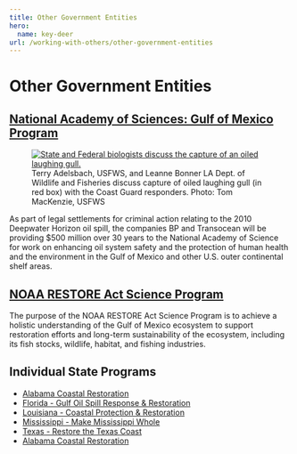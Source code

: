 ```yaml
---
title: Other Government Entities
hero:
  name: key-deer
url: /working-with-others/other-government-entities
---
```


# Other Government Entities

## [National Academy of Sciences: Gulf of Mexico Program](http://www.nationalacademies.org/gulf/)

<figure class="photo">
  <a href="https://flic.kr/p/8D8Ff8">
    <img src="../../images/oiled-bird-hazard.jpg" alt="State and Federal biologists discuss the capture of an oiled laughing gull.">
  </a>
  <figcaption>Terry Adelsbach, USFWS, and Leanne Bonner LA Dept. of Wildlife and Fisheries discuss capture of oiled laughing gull (in red box) with the Coast Guard responders. Photo: Tom MacKenzie, USFWS</figcaption>
</figure>

As part of legal settlements for criminal action relating to the 2010 Deepwater Horizon oil spill, the companies BP and Transocean will be providing $500 million over 30 years to the National Academy of Science for work on enhancing oil system safety and the protection of human health and the environment in the Gulf of Mexico and other U.S. outer continental shelf areas.

## [NOAA RESTORE Act Science Program](http://restoreactscienceprogram.noaa.gov/)

The purpose of the NOAA RESTORE Act Science Program is to achieve a holistic understanding of the Gulf of Mexico ecosystem to support restoration efforts and long-term sustainability of the ecosystem, including its fish stocks, wildlife, habitat, and fishing industries.

## Individual State Programs

- [Alabama Coastal Restoration](http://www.alabamacoastalrestoration.org/)
- [Florida - Gulf Oil Spill Response &amp; Restoration](http://www.dep.state.fl.us/deepwaterhorizon/default.htm)
- [Louisiana - Coastal Protection &amp; Restoration](http://coastal.louisiana.gov/)
- [Mississippi - Make Mississippi Whole](http://www.restore.ms/)
- [Texas - Restore the Texas Coast](http://www.restorethetexascoast.org)
- [Alabama Coastal Restoration](http://www.alabamacoastalrestoration.org/)
